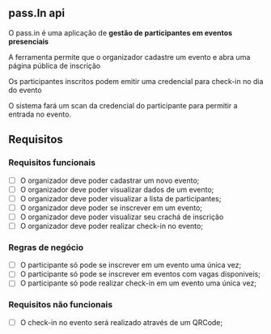 ## pass.In api

O pass.in é uma aplicação de **gestão de participantes em eventos presenciais**

A ferramenta permite que o organizador cadastre um evento e abra uma página pública de inscrição

Os participantes inscritos podem emitir uma credencial para check-in no dia do evento

O sistema fará um scan da credencial do participante para permitir a entrada no evento.

## Requisitos

### Requisitos funcionais

- [ ] O organizador deve poder cadastrar um novo evento;
- [ ] O organizador deve poder visualizar dados de um evento;
- [ ] O organizador deve poder visualizar a lista de participantes;
- [ ] O organizador deve poder se inscrever em um evento;
- [ ] O organizador deve poder visualizar seu crachá de inscrição
- [ ] O organizador deve poder realizar check-in no evento;

### Regras de negócio

- [ ] O participante só pode se inscrever em um evento uma única vez;
- [ ] O participante só pode se inscrever em eventos com vagas disponiveis;
- [ ] O participante só pode realizar check-in em um evento uma única vez;

### Requisitos não funcionais

- [ ] O check-in no evento será realizado através de um QRCode;